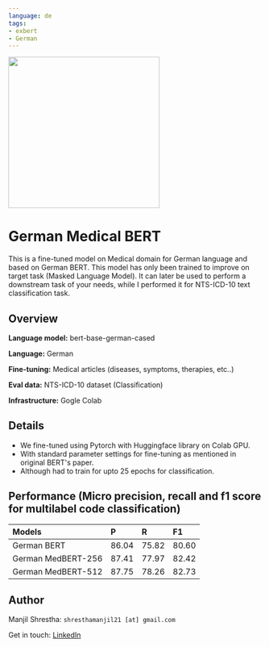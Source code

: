 ```yaml
---
language: de
tags: 
- exbert
- German
---
```


<a href="https://huggingface.co/exbert/?model=smanjil/German-MedBERT">
	<img width="300px" src="https://cdn-media.huggingface.co/exbert/button.png">
</a>

# German Medical BERT

This is a fine-tuned model on Medical domain for German language and based on German BERT. This model has only been trained to improve on target task (Masked Language Model). It can later be used to perform a downstream task of your needs, while I performed it for NTS-ICD-10 text classification task.

## Overview
**Language model:** bert-base-german-cased

**Language:** German

**Fine-tuning:** Medical articles (diseases, symptoms, therapies, etc..)

**Eval data:** NTS-ICD-10 dataset (Classification)

**Infrastructure:** Gogle Colab


## Details
- We fine-tuned using Pytorch with Huggingface library on Colab GPU.
- With standard parameter settings for fine-tuning as mentioned in original BERT's paper.
- Although had to train for upto 25 epochs for classification.

## Performance (Micro precision, recall and f1 score for multilabel code classification)

|Models			|P	|R	|F1	|
|:--------------	|:------|:------|:------|
|German BERT		|86.04	|75.82	|80.60	|
|German MedBERT-256	|87.41	|77.97	|82.42	|
|German MedBERT-512	|87.75	|78.26	|82.73	|

## Author
Manjil Shrestha: `shresthamanjil21 [at] gmail.com`

Get in touch:
[LinkedIn](https://www.linkedin.com/in/manjil-shrestha-038527b4/)
